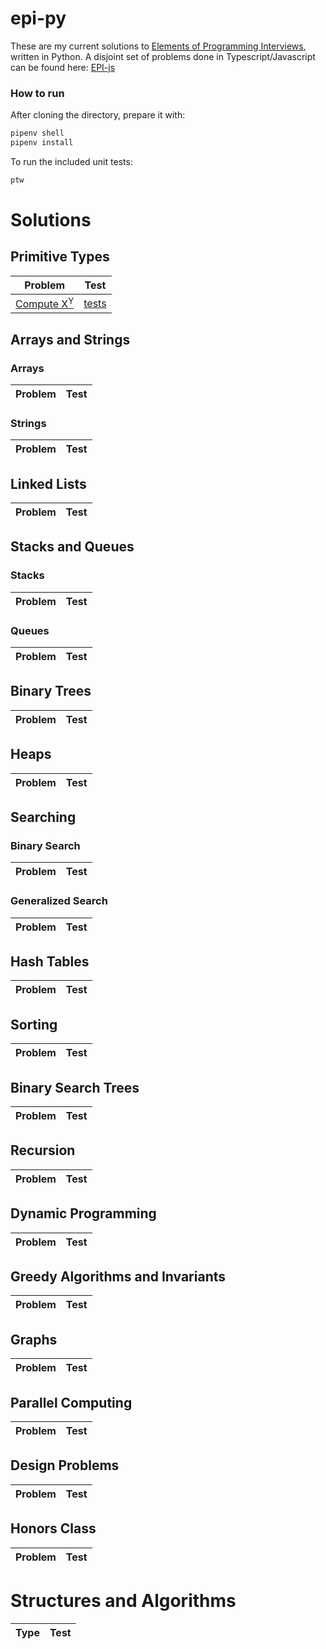 # epi-py

These are my current solutions to [Elements of Programming Interviews][1], written in Python.
A disjoint set of problems done in Typescript/Javascript can be found here: [EPI-js][2]

### How to run

After cloning the directory, prepare it with:

```bash
pipenv shell
pipenv install
```

To run the included unit tests:

```bash
ptw
```

# Solutions

## Primitive Types

| Problem                    |    Test    |
| -------------------------- | :--------: |
| [Compute X<sup>Y</sup>][3] | [tests][4] |

## Arrays and Strings

### Arrays

| Problem | Test  |
| ------- | :---: |

### Strings

| Problem | Test  |
| ------- | :---: |


## Linked Lists

| Problem | Test  |
| ------- | :---: |

## Stacks and Queues

### Stacks

| Problem | Test  |
| ------- | :---: |

### Queues

| Problem | Test  |
| ------- | :---: |


## Binary Trees

| Problem | Test  |
| ------- | :---: |

## Heaps

| Problem | Test  |
| ------- | :---: |
## Searching

### Binary Search

| Problem | Test  |
| ------- | :---: |

### Generalized Search

| Problem | Test  |
| ------- | :---: |


## Hash Tables

| Problem | Test  |
| ------- | :---: |

## Sorting

| Problem | Test  |
| ------- | :---: |

## Binary Search Trees

| Problem | Test  |
| ------- | :---: |

## Recursion

| Problem | Test  |
| ------- | :---: |


## Dynamic Programming

| Problem | Test  |
| ------- | :---: |

## Greedy Algorithms and Invariants

| Problem | Test  |
| ------- | :---: |


## Graphs

| Problem | Test  |
| ------- | :---: |

## Parallel Computing

| Problem | Test  |
| ------- | :---: |


## Design Problems

| Problem | Test  |
| ------- | :---: |


## Honors Class

| Problem | Test  |
| ------- | :---: |


# Structures and Algorithms

| Type | Test  |
| ---- | :---: |

[1]: http://elementsofprogramminginterviews.com
[2]: https://github.com/Nigelmnz/epi-py
[3]: src/ch04_ptypes/p04_07.py
[4]: src/ch04_ptypes/tests/test_p04_07.py
